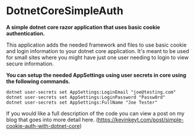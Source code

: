 # DotnetCoreSimpleAuth
**A simple dotnet core razor application that uses basic cookie authentication.**

This application adds the needed framework and files to use basic cookie and login information to your dotnet core application.
It's meant to be used for small sites where you might have just one user needing to login to view secure information. 

**You can setup the needed AppSettings using user secrets in core using the following commands.**
```
dotnet user-secrets set AppSettings:LoginEmail "joe@testing.com"
dotnet user-secrets set AppSettings:LoginPassword "Passw0rd"
dotnet user-secrets set AppSettings:FullName "Joe Tester"
```

If you would like a full description of the code you can view a post on my blog that goes into more detail here. 
(https://kevinkeyt.com/post/simple-cookie-auth-with-dotnet-core)
